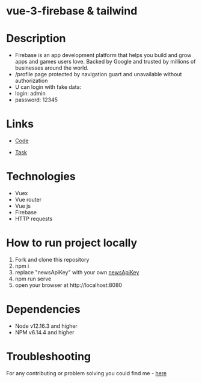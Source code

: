 # vue-3-firebase & tailwind

# Description
- Firebase is an app development platform that helps you build and grow apps and games users love. Backed by Google and trusted by millions of businesses around the world.
- /profile page protected by navigation guart and unavailable without authorization
- U can login with fake data:
- login: admin
- password: 12345

# Links
- [Code](https://github.com/nazarmatsevych21/firebaseApp)

- [Task](https://docs.google.com/document/d/1crN7CQYbMy3_uIDF4p_L7vOrdr7nzxcADI4C4fBUxE4/edit)

# Technologies
- Vuex
- Vue router
- Vue js
- Firebase
- HTTP requests

# How to run project locally
1. Fork and clone this repository
2. npm i
4. replace "newsApiKey" with your own [newsApiKey](https://newsapi.org/)
5. npm run serve
7. open your browser at http://localhost:8080

# Dependencies
- Node v12.16.3 and higher
- NPM v6.14.4 and higher

# Troubleshooting
For any contributing or problem solving you could find me - [here](https://t.me/nazarmatsevych)
